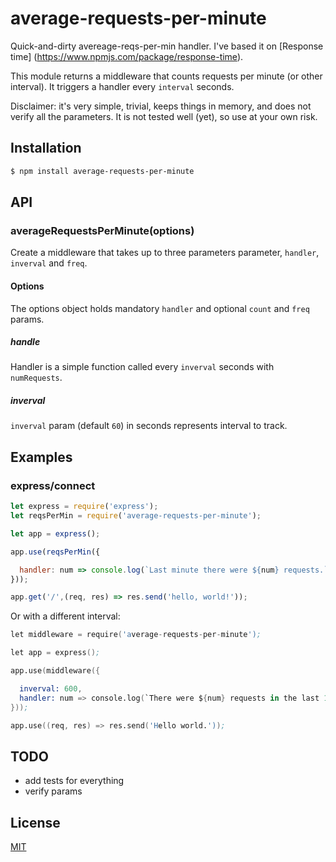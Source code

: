 # average-requests-per-minute

Quick-and-dirty avereage-reqs-per-min handler. I've based it on [Response time]
(https://www.npmjs.com/package/response-time).

This module returns a middleware that counts requests per minute (or other
interval). It triggers a handler every `interval` seconds.

Disclaimer: it's very simple, trivial, keeps things in memory, and does not
verify all the parameters. It is not tested well (yet), so use at your own
risk.

## Installation

```sh
$ npm install average-requests-per-minute
```

## API


### averageRequestsPerMinute(options)

Create a middleware that takes up to three parameters parameter, `handler`,
`inverval` and `freq`.

#### Options

The options object holds mandatory `handler` and optional `count` and `freq`
params.

##### handle

Handler is a simple function called every `inverval` seconds with `numRequests`.

##### inverval

`inverval` param (default `60`) in seconds represents interval to track.


## Examples

### express/connect

```js
let express = require('express');
let reqsPerMin = require('average-requests-per-minute');

let app = express();

app.use(reqsPerMin({

  handler: num => console.log(`Last minute there were ${num} requests.`)
}));

app.get('/',(req, res) => res.send('hello, world!'));
```

Or with a different interval:

```s
let middleware = require('average-requests-per-minute');

let app = express();

app.use(middleware({

  inverval: 600,
  handler: num => console.log(`There were ${num} requests in the last 10 minutes.`)
}));

app.use((req, res) => res.send('Hello world.'));
```

## TODO

- add tests for everything
- verify params


## License

[MIT](LICENSE)
